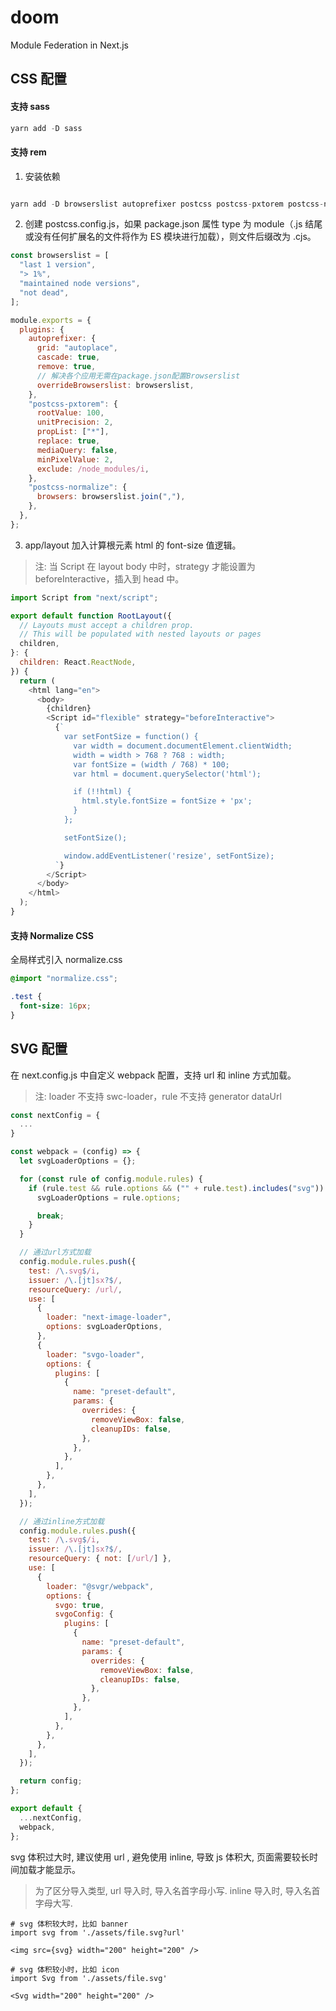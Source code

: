 # doom

Module Federation in Next.js

## CSS 配置

#### 支持 sass

```js
yarn add -D sass
```

#### 支持 rem

1. 安装依赖

```js

yarn add -D browserslist autoprefixer postcss postcss-pxtorem postcss-normalize

```

2. 创建 postcss.config.js，如果 package.json 属性 type 为 module（.js 结尾或没有任何扩展名的文件将作为 ES 模块进行加载），则文件后缀改为 .cjs。

```js
const browserslist = [
  "last 1 version",
  "> 1%",
  "maintained node versions",
  "not dead",
];

module.exports = {
  plugins: {
    autoprefixer: {
      grid: "autoplace",
      cascade: true,
      remove: true,
      // 解决各个应用无需在package.json配置Browserslist
      overrideBrowserslist: browserslist,
    },
    "postcss-pxtorem": {
      rootValue: 100,
      unitPrecision: 2,
      propList: ["*"],
      replace: true,
      mediaQuery: false,
      minPixelValue: 2,
      exclude: /node_modules/i,
    },
    "postcss-normalize": {
      browsers: browserslist.join(","),
    },
  },
};
```

3. app/layout 加入计算根元素 html 的 font-size 值逻辑。

> 注: 当 Script 在 layout body 中时，strategy 才能设置为 beforeInteractive，插入到 head 中。

```js
import Script from "next/script";

export default function RootLayout({
  // Layouts must accept a children prop.
  // This will be populated with nested layouts or pages
  children,
}: {
  children: React.ReactNode,
}) {
  return (
    <html lang="en">
      <body>
        {children}
        <Script id="flexible" strategy="beforeInteractive">
          {`
            var setFontSize = function() {
              var width = document.documentElement.clientWidth;
              width = width > 768 ? 768 : width;
              var fontSize = (width / 768) * 100;
              var html = document.querySelector('html');

              if (!!html) {
                html.style.fontSize = fontSize + 'px';
              }
            };

            setFontSize();

            window.addEventListener('resize', setFontSize);
          `}
        </Script>
      </body>
    </html>
  );
}
```

#### 支持 Normalize CSS

全局样式引入 normalize.css

```scss
@import "normalize.css";

.test {
  font-size: 16px;
}
```

## SVG 配置

在 next.config.js 中自定义 webpack 配置，支持 url 和 inline 方式加载。

> 注: loader 不支持 swc-loader，rule 不支持 generator dataUrl

```js
const nextConfig = {
  ...
}

const webpack = (config) => {
  let svgLoaderOptions = {};

  for (const rule of config.module.rules) {
    if (rule.test && rule.options && ("" + rule.test).includes("svg")) {
      svgLoaderOptions = rule.options;

      break;
    }
  }

  // 通过url方式加载
  config.module.rules.push({
    test: /\.svg$/i,
    issuer: /\.[jt]sx?$/,
    resourceQuery: /url/,
    use: [
      {
        loader: "next-image-loader",
        options: svgLoaderOptions,
      },
      {
        loader: "svgo-loader",
        options: {
          plugins: [
            {
              name: "preset-default",
              params: {
                overrides: {
                  removeViewBox: false,
                  cleanupIDs: false,
                },
              },
            },
          ],
        },
      },
    ],
  });

  // 通过inline方式加载
  config.module.rules.push({
    test: /\.svg$/i,
    issuer: /\.[jt]sx?$/,
    resourceQuery: { not: [/url/] },
    use: [
      {
        loader: "@svgr/webpack",
        options: {
          svgo: true,
          svgoConfig: {
            plugins: [
              {
                name: "preset-default",
                params: {
                  overrides: {
                    removeViewBox: false,
                    cleanupIDs: false,
                  },
                },
              },
            ],
          },
        },
      },
    ],
  });

  return config;
};

export default {
  ...nextConfig,
  webpack,
};
```

svg 体积过大时, 建议使用 url , 避免使用 inline, 导致 js 体积大, 页面需要较长时间加载才能显示。

> 为了区分导入类型, url 导入时, 导入名首字母小写. inline 导入时, 导入名首字母大写.

```
# svg 体积较大时，比如 banner
import svg from './assets/file.svg?url'

<img src={svg} width="200" height="200" />

# svg 体积较小时，比如 icon
import Svg from './assets/file.svg'

<Svg width="200" height="200" />
```
